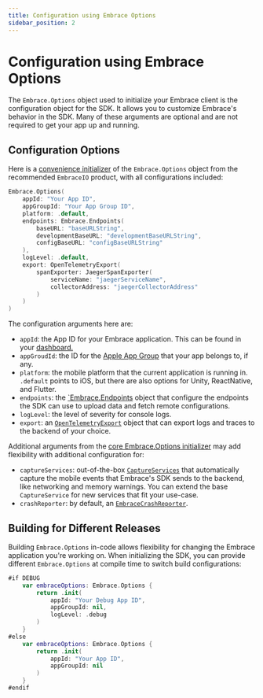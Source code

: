 ```yaml
---
title: Configuration using Embrace Options
sidebar_position: 2
---
```


# Configuration using Embrace Options

The `Embrace.Options` object used to initialize your Embrace client is the configuration object for the SDK. It allows you to customize Embrace's behavior in the SDK. Many of these arguments are optional and are not required to get your app up and running.

## Configuration Options

Here is a [convenience initializer](https://github.com/embrace-io/embrace-apple-sdk/blob/main/Sources/EmbraceIO/Options/Options%2BCaptureService.swift) of the `Embrace.Options` object from the recommended `EmbraceIO` product, with all configurations included:

```swift
Embrace.Options(
    appId: "Your App ID",
    appGroupId: "Your App Group ID",
    platform: .default,
    endpoints: Embrace.Endpoints(
        baseURL: "baseURLString",
        developmentBaseURL: "developmentBaseURLString",
        configBaseURL: "configBaseURLString"
    ),
    logLevel: .default,
    export: OpenTelemetryExport(
        spanExporter: JaegerSpanExporter(
            serviceName: "jaegerServiceName",
            collectorAddress: "jaegerCollectorAddress"
        )
    )
)
```

The configuration arguments here are:
- `appId`: the App ID for your Embrace application. This can be found in your [dashboard.](/ios/5x/integration/login-embrace-dashboard)
- `appGroudId`: the ID for the [Apple App Group](https://developer.apple.com/documentation/xcode/configuring-app-groups) that your app belongs to, if any.
- `platform`: the mobile platform that the current application is running in. `.default` points to iOS, but there are also options for Unity, ReactNative, and Flutter.
- `endpoints`: the [`Embrace.Endpoints](https://github.com/embrace-io/embrace-apple-sdk/blob/main/Sources/EmbraceCore/Options/Embrace%2BEndpoints.swift) object that configure the endpoints the SDK can use to upload data and fetch remote configurations.
- `logLevel`: the level of severity for console logs.
- `export`: an [`OpenTelemetryExport`](https://github.com/embrace-io/embrace-apple-sdk/blob/main/Sources/EmbraceCore/Public/OpenTelemetryExport.swift) object that can export logs and traces to the backend of your choice.

Additional arguments from the [core Embrace.Options initializer](https://github.com/embrace-io/embrace-apple-sdk/blob/main/Sources/EmbraceCore/Options/Embrace%2BOptions.swift#L37) may add flexibility with additional configuration for:
- `captureServices`: out-of-the-box [`CaptureServices`](https://github.com/embrace-io/embrace-apple-sdk/blob/main/Sources/EmbraceCore/Capture/CaptureServices.swift) that automatically capture the mobile events that Embrace's SDK sends to the backend, like networking and memory warnings. You can extend the base `CaptureService` for new services that fit your use-case.
- `crashReporter`: by default, an [`EmbraceCrashReporter`](https://github.com/embrace-io/embrace-apple-sdk/blob/main/Sources/EmbraceCrash/EmbraceCrashReporter.swift).

## Building for Different Releases

Building `Embrace.Options` in-code allows flexibility for changing the Embrace application you're working on. When initializing the SDK, you can provide different `Embrace.Options` at compile time to switch build configurations:

```swift
#if DEBUG
    var embraceOptions: Embrace.Options {
        return .init(
            appId: "Your Debug App ID",
            appGroupId: nil,
            logLevel: .debug
        )
    }
#else
    var embraceOptions: Embrace.Options {
        return .init(
            appId: "Your App ID",
            appGroupId: nil
        )
    }
#endif
```